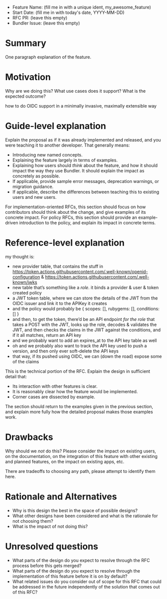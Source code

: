 - Feature Name: (fill me in with a unique ident, my_awesome_feature)
- Start Date: (fill me in with today's date, YYYY-MM-DD)
- RFC PR: (leave this empty)
- Bundler Issue: (leave this empty)

# Summary

One paragraph explanation of the feature.

# Motivation

Why are we doing this? What use cases does it support? What is the expected outcome?

how to do OIDC support in a minimally invasive, maximally extensible way

# Guide-level explanation

Explain the proposal as if it was already implemented and released, and you were teaching it to another developer. That generally means:

- Introducing new named concepts.
- Explaining the feature largely in terms of examples.
- Explaining how users should _think_ about the feature, and how it should impact the way they use Bundler. It should explain the impact as concretely as possible.
- If applicable, provide sample error messages, deprecation warnings, or migration guidance.
- If applicable, describe the differences between teaching this to existing users and new users.

For implementation-oriented RFCs, this section should focus on how contributors should think about the change, and give examples of its concrete impact. For policy RFCs, this section should provide an example-driven introduction to the policy, and explain its impact in concrete terms.

# Reference-level explanation

my thought is:

- new provider table, that contains the stuff in https://token.actions.githubusercontent.com/.well-known/openid-configuration & https://token.actions.githubusercontent.com/.well-known/jwks
- new table that’s something like a _role_. it binds a provider & user & token created policy
- a JWT token table, where we can store the details of the JWT from the OIDC issuer and link it to the APIKey it creates
- and the policy would probably be { scopes: [], rubygems: [], conditions: [] }
- and then, to get the token, there’d be an API endpoint _for the role_ that takes a POST with the JWT, looks up the role, decodes & validates the JWT, and then checks the claims in the JWT against the conditions, and if it all matches, return an API key
- and we probably want to add an expires_at to the API key table as well
- oh and we probably also want to track the API key used to push a version, and then only ever soft-delete the API keys
- that way, if its pushed using OIDC, we can (down the road) expose some of the claims

This is the technical portion of the RFC. Explain the design in sufficient detail that:

- Its interaction with other features is clear.
- It is reasonably clear how the feature would be implemented.
- Corner cases are dissected by example.

The section should return to the examples given in the previous section, and explain more fully how the detailed proposal makes those examples work.

# Drawbacks

Why should we _not_ do this? Please consider the impact on existing users, on the documentation, on the integration of this feature with other existing and planned features, on the impact on existing apps, etc.

There are tradeoffs to choosing any path, please attempt to identify them here.

# Rationale and Alternatives

- Why is this design the best in the space of possible designs?
- What other designs have been considered and what is the rationale for not choosing them?
- What is the impact of not doing this?

# Unresolved questions

- What parts of the design do you expect to resolve through the RFC process before this gets merged?
- What parts of the design do you expect to resolve through the implementation of this feature before it is on by default?
- What related issues do you consider out of scope for this RFC that could be addressed in the future independently of the solution that comes out of this RFC?
